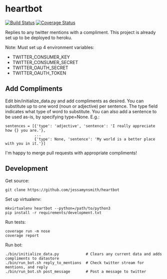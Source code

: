 heartbot
========

[![Build Status](https://travis-ci.org/jessamynsmith/heartbot.svg?branch=master)](https://travis-ci.org/jessamynsmith/heartbot)
[![Coverage Status](https://coveralls.io/repos/jessamynsmith/heartbot/badge.svg?branch=master)](https://coveralls.io/r/jessamynsmith/heartbot?branch=master)

Replies to any twitter mentions with a compliment. This project is already set up to be deployed to heroku.

Note: Must set up 4 environment variables:
- TWITTER_CONSUMER_KEY
- TWITTER_CONSUMER_SECRET
- TWITTER_OAUTH_SECRET
- TWITTER_OAUTH_TOKEN

Add Compliments
---------------

Edit bin/initialize_data.py and add compliments as desired. You can substitute up to one word (noun
or adjective) per sentence. The type field indicates what type of word to substitute. You can also
add a sentence to be used as-is, by specifying type=None. E.g.:
 
    sentences = [{'type': 'adjective', 'sentence': 'I really appreciate how {} you are.'},
                 ...
                 {'type': None, 'sentence': 'My world is a better place with you in it.'}]

I'm happy to merge pull requests with appropriate compliments!

Development
-----------

Get source:

    git clone https://github.com/jessamynsmith/heartbot

Set up virtualenv:

    mkvirtualenv heartbot --python=/path/to/python3
    pip install -r requirements/development.txt

Run tests:

    coverage run -m nose
    coverage report

Run bot:

    ./bin/initialize_data.py            # Clears any current data and adds compliments to datastore
    ./bin/run_bot.sh reply_to_mentions  # Check twitter stream for mentions, and reply
    ./bin/run_bot.sh post_message       # Post a message to twitter
